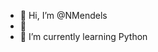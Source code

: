- 👋 Hi, I’m @NMendels
- 👀 
- 🌱 I’m currently learning Python


<!---
NMendels/NMendels is a ✨ special ✨ repository because its `README.md` (this file) appears on your GitHub profile.
You can click the Preview link to take a look at your changes.
--->
